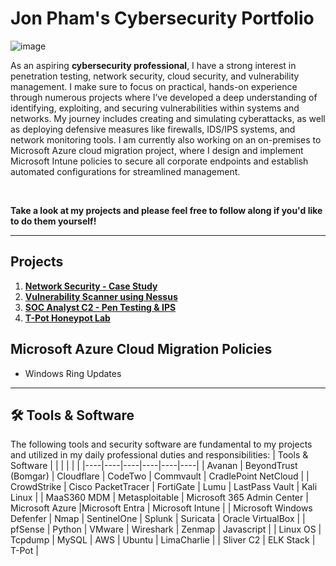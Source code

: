 # Jon Pham's Cybersecurity Portfolio 
![image](https://github.com/user-attachments/assets/e77073df-c6d2-4738-a536-d3c94149de7c)

As an aspiring **cybersecurity professional**, I have a strong interest in penetration testing, network security, cloud security, and vulnerability management. I make sure to focus on practical, hands-on experience through numerous projects where I’ve developed a deep understanding of identifying, exploiting, and securing vulnerabilities within systems and networks. My journey includes creating and simulating cyberattacks, as well as deploying defensive measures like firewalls, IDS/IPS systems, and network monitoring tools. I am currently also working on an on-premises to Microsoft Azure cloud migration project, where I design and implement Microsoft Intune policies to secure all corporate endpoints and establish automated configurations for streamlined management. 

</br>

**Take a look at my projects and please feel free to follow along if you'd like to do them yourself!**

---

## Projects 
1. **[Network Security - Case Study](https://github.com/jonphamm/Jon-Cybersecurity-Portfolio/blob/main/1.%20Network%20Security%20-%20Case%20Study/Identifying%20%26%20Preventing%20Network%20Attacks.md)**
2. **[Vulnerability Scanner using Nessus](https://github.com/jonphamm/Jon-Cybersecurity-Portfolio/blob/main/2.%20Vulnerability%20Scanner%20using%20Nessus/2.1%20-%20Project%20Overview.md)**
3. **[SOC Analyst C2 - Pen Testing & IPS](https://github.com/jonphamm/Jon-Cybersecurity-Portfolio/blob/main/3.%20SOC%20Analyst%20C2%20Project/%203.1%20-%20Project%20Overview.md)**
4. **[T-Pot Honeypot Lab](https://github.com/jonphamm/Jon-Cybersecurity-Portfolio/blob/main/4.%20Honeypot%20Project/4.1%3A%20Project%20Overview.md)**

## Microsoft Azure Cloud Migration Policies
* Windows Ring Updates

---

## 🛠 Tools & Software
The following tools and security software are fundamental to my projects and utilized in my daily professional duties and responsibilities:
| Tools & Software |  |  |  |  |  |
|----|----|----|----|----|----|
| Avanan | BeyondTrust (Bomgar) | Cloudflare | CodeTwo | Commvault | CradlePoint NetCloud |
| CrowdStrike | Cisco PacketTracer | FortiGate | Lumu | LastPass Vault | Kali Linux |
| MaaS360 MDM | Metasploitable | Microsoft 365 Admin Center | Microsoft Azure |Microsoft Entra | Microsoft Intune |
| Microsoft Windows Defenfer | Nmap | SentinelOne | Splunk | Suricata | Oracle VirtualBox |
| pfSense | Python | VMware | Wireshark | Zenmap | Javascript |
| Linux OS | Tcpdump | MySQL | AWS | Ubuntu | LimaCharlie |
| Sliver C2 | ELK Stack | T-Pot |
